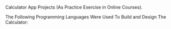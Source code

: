 Calculator App Projects (As Practice Exercise in Online Courses).

The Following Programming Languages Were Used To Build and Design The Calculator:
